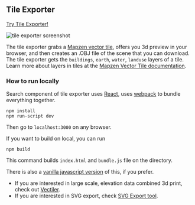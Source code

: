 ## Tile Exporter

[Try Tile Exporter!](http://hanbyul-here.github.io/tile-exporter/)

![tile exporter screenshot](https://s3.amazonaws.com/assets-staging.mapzen.com/images/tile-exporter/tile-exporter-screenshot.png)

 The tile exporter grabs a [Mapzen vector tile](https://mapzen.com/projects/vector-tiles), offers you 3d preview in your browser, and then creates an .OBJ file of the scene that you can download. The tile exporter gets the `buildings`, `earth`, `water`, `landuse` layers of a tile. Learn more about layers in tiles at the [Mapzen Vector Tile documentation](https://mapzen.com/documentation/vector-tiles/layers/).

### How to run locally

Search component of tile exporter uses [React](https://facebook.github.io/react/), uses [webpack](https://webpack.github.io/) to bundle everything together.

```
npm install
npm run-script dev
```
Then go to `localhost:3000` on any browser.

If you want to build on local, you can run

```
npm build
```

This command builds `index.html` and  `bundle.js` file on the directory.

There is also a [vanilla javascript version](https://github.com/hanbyul-here/vector-tile-obj-exporter) of this, if you prefer.

- If you are interested in large scale, elevation data combined 3d print, check out [Vectiler](https://github.com/karimnaaji/vectiler).
- If you are interested in SVG export, check [SVG Export tool](https://github.com/hanbyul-here/svg-exporter).